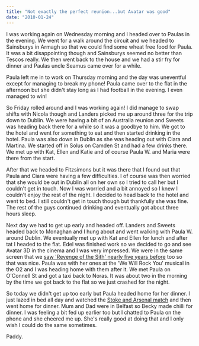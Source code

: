 ```yaml
---
title: "Not exactly the perfect reunion...but Avatar was good"
date: "2010-01-24"
---
```

I was working again on Wednesday morning and I headed over to Paulas in the evening. We went for a walk around the circuit and we headed to Sainsburys in Armagh so that we could find some wheat free food for Paula. It was a bit disappointing though and Sainsburys seemed no better than Tescos really. We then went back to the house and we had a stir fry for dinner and Paulas uncle Seamus came over for a while.

Paula left me in to work on Thursday morning and the day was uneventful except for managing to break my phone! Paula came over to the flat in the afternoon but she didn't stay long as I had football in the evening. I even managed to win!

So Friday rolled around and I was working again! I did manage to swap shifts with Nicola though and Landers picked me up around three for the trip down to Dublin. We were having a bit of an Australia reunion and Sweets was heading back there for a while so it was a goodbye to him. We got to the hotel and went for something to eat and then started drinking in the hotel. Paula was also down in Dublin as she was heading out with Ciara and Martina. We started off in Solus on Camden St and had a few drinks there. We met up with Kat, Ellen and Katie and of course Paula W. and Maria were there from the start.

After that we headed to Fitzsimons but it was there that I found out that Paula and Ciara were having a few difficulties. I of course was then worried that she would be out in Dublin all on her own so I tried to call her but I couldn't get in touch. Now I was worried and a bit annoyed so I knew I couldn't enjoy the rest of the night. I decided to head back to the hotel and went to bed. I still couldn't get in touch though but thankfully she was fine. The rest of the guys continued drinking and eventually got about three hours sleep.

Next day we had to get up early and headed off. Landers and Sweets headed back to Monaghan and I hung about and went walking with Paula W. around Dublin. We eventually met up with Kat and Ellen for lunch and after tat I headed to the flat. Edel was finished work so we decided to go and see Avatar 3D in the cinema and I was very impressed. We were in the same screen that we [saw 'Revenge of the Sith' nearly five years before](http://paddy1138.blogspot.com/2005/06/20062005.html) too so that was nice. Paula was with her ones at the 'We Will Rock You' musical in the O2 and I was heading home with them after it. We met Paula on O'Connell St and got a taxi back to Noras. It was about two in the morning by the time we got back to the flat so we just crashed for the night.

So today we didn't get up too early but Paula headed home for her dinner. I just lazed in bed all day and watched the [Stoke and Arsenal match](http://www.rte.ie/sport/soccer/2010/0124/stoke_arsenal.html) and then went home for dinner. Mum and Dad were in Belfast so Becky made chilli for dinner. I was feeling a bit fed up earlier too but I chatted to Paula on the phone and she cheered me up. She's really good at doing that and I only wish I could do the same sometimes.

Paddy.